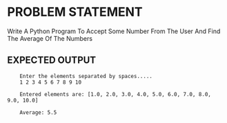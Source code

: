# PROBLEM STATEMENT
 
Write A Python Program To Accept Some Number From The User And Find The Average Of The Numbers

## EXPECTED OUTPUT
        Enter the elements separated by spaces.....
        1 2 3 4 5 6 7 8 9 10

        Entered elements are: [1.0, 2.0, 3.0, 4.0, 5.0, 6.0, 7.0, 8.0, 9.0, 10.0]

        Average: 5.5